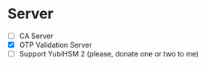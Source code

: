 # Server

* [ ] CA Server
* [x] OTP Validation Server
* [ ] Support YubiHSM 2 (please, donate one or two to me)
